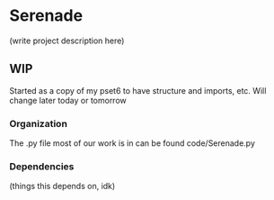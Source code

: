 # Serenade
(write project description here)

## WIP
Started as a copy of my pset6 to have structure and imports, etc. Will change later today or tomorrow

### Organization
The .py file most of our work is in can be found code/Serenade.py

### Dependencies 
(things this depends on, idk)